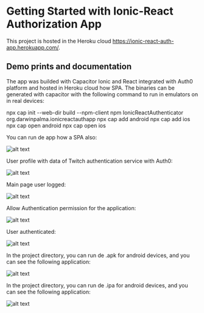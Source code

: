# Getting Started with Ionic-React Authorization App

This project is hosted in the Heroku cloud https://ionic-react-auth-app.herokuapp.com/.

## Demo prints and documentation

The app was builded with Capacitor Ionic and React integrated with Auth0 platform and hosted in Heroku cloud how SPA.
The binaries can be generated with capacitor with the following command to run in emulators on in real devices:

npx cap init --web-dir build --npm-client npm IonicReactAuthenticator org.darwinpalma.ionicreactauthapp
npx cap add android 
npx cap add ios
npx cap open android 
npx cap open ios  

You can run de app how a SPA also:

![alt text](https://github.com/darwinlenin/IonicReactAuthApp/tree/main/public/prints/WebSPA.png)

User profile with data of Twitch authentication service with Auth0:

![alt text](https://github.com/darwinlenin/IonicReactAuthApp/tree/main/public/prints/ProfileTab.png)

Main page user logged:

![alt text](https://github.com/darwinlenin/IonicReactAuthApp/tree/main/public/prints/LoggedMainPage.png)

Allow Authentication permission for the application:

![alt text](https://github.com/darwinlenin/IonicReactAuthApp/tree/main/public/prints/AuthorizationWindow.png)

User authenticated:

![alt text](https://github.com/darwinlenin/IonicReactAuthApp/tree/main/public/prints/AuthScreen.png)


In the project directory, you can run de .apk for android devices, and you can see the following application:

![alt text](https://github.com/darwinlenin/IonicReactAuthApp/tree/main/public/prints/AndroidApp.png)

In the project directory, you can run de .ipa for android devices, and you can see the following application:

![alt text](https://github.com/darwinlenin/IonicReactAuthApp/tree/main/public/prints/iOSApp.png)